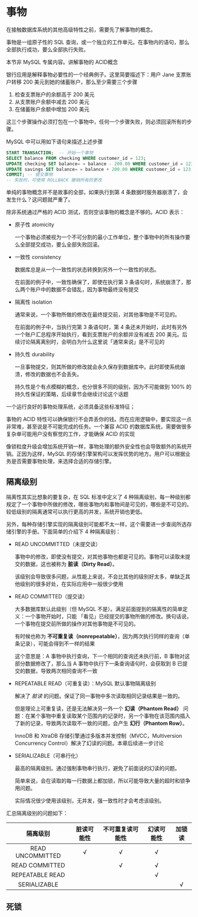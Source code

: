 # 事物

在接触数据库系统的其他高级特性之前，需要先了解事物的概念。

事物是一组原子性的 SQL 查询，或一个独立的工作单元。在事物内的语句，那么全部执行成功，要么全部执行失败。

本节非 MySQL 专属内容。讲解事物的 ACID概念

银行应用是解释事物必要性的一个经典例子。这里简要描述下：用户 Jane 支票账户转移 200 美元到她的储蓄账户，那么至少需要三个步骤

1. 检查支票账户的余额高于 200 美元
2. 从支票账户余额中减去 200 美元
3. 在储蓄账户余额中增加 200 美元

这三个步骤操作必须打包在一个事物中，任何一个步骤失败，则必须回滚所有的步骤。

MySQL 中可以用如下语句来描述上述步骤

```sql
START TRANSACTION;  -- 开始一个事物
SELECT balance FROM checking WHERE customer_id = 123;
UPDATE checking SET balance= = balance - 200.00 WHERE customer_id = 123;
UPDATE savings SET balance= = balance + 200.00 WHERE customer_id = 123;
COMMIT; -- 提交事物
-- 失败时，可使用 ROLLBACK 撤销所有的更改
```

单纯的事物概念并不是故事的全部，如果执行到第 4 条数据时服务器崩溃了，会发生什么？这问题就严重了。

除非系统通过严格的 ACID 测试，否则空谈事物的概念是不够的。ACID 表示：

- 原子性 atomicity

  一个事物必须被视为一个不可分割的最小工作单位，整个事物中的所有操作要么全部提交成功，要么全部失败回滚。

- 一致性 consistency

  数据库总是从一个一致性的状态转换到另外一个一致性的状态。

  在前面的例子中，一致性确保了，即使在执行第 3 条语句时，系统崩溃了，那么两个账户中的数据不会错乱，因为事物最终没有提交

- 隔离性 isolation

  通常来说，一个事物所做的修改在最终提交前，对其他事物是不可见的。

  在前面的例子中，当执行完第 3 条语句时，第 4 条还未开始时，此时有另外一个账户汇总程序开始执行，看到支票账户的余额并没有减去 200 美元。后续讨论隔离离别时，会明白为什么这里说「通常来说」是不可见的

- 持久性 durability

  一旦事物提交，则其所做的修改就会永久保存到数据库中。此时即使系统崩溃，修改的数据也不会丢失。

  持久性是个有点模糊的概念，也分很多不同的级别，因为不可能做到 100% 的持久性保证的策略，后续章节会继续讨论这个话题

一个运行良好的事物处理系统，必须具备这些标准特征；

事物的 ACID 特性可以确保银行不会弄丢你的钱。而在应用逻辑中，要实现这一点非常难，甚至说是不可能完成的任务。一个兼容 ACID 的数据库系统，需要做很多复杂单可能用户没有察觉的工作，才能确保 ACID 的实现

像锁粒度升级会增加系统开销一样，事物处理的额外安全性也会导致额外的系统开销。正因为这样，MySQL 的存储引擎架构可以发挥优势的地方。用户可以根据业务是否需要事物处理，来选择合适的存储引擎。

## 隔离级别

隔离性其实比想象的要复杂，在 SQL 标准中定义了 4 种隔离级别，每一种级别都规定了一个事物中所做的修改，哪些事物内和事物间是可见的，哪些是不可见的。较低级别的隔离通常可以执行更高的并发，系统开销也更低。

另外，每种存储引擎实现的隔离级别可能都不太一样，这个需要进一步查阅所选存储引擎的手册。下面简单的介绍下 4 种隔离级别：

- READ UNCOMMITTED（未提交读）

  事物中的修改，即使没有提交，对其他事物也都是可见的。事物可以读取未提交的数据，这也被称为 **脏读（Dirty Read）**。

  该级别会导致很多问题，从性能上来说，不会比其他的级别好太多，单缺乏其他级别的很多好处，在实际应用中一般很少使用

- READ COMMITTED（提交读）

  大多数据库默认此级别（但 MySQL 不是）。满足前面提到的隔离性的简单定义：一个事物开始时，只能 「看见」已经提交的事物所做的修改。换句话说，一个事物在提交前所做的操作对其他事物是不可见的。

  有时候也称为 **不可重复读（nonrepeatable）**，因为两次执行同样的查询（单条记录），可能会得到不一样的结果

  这个意思是：A 事物中执行查询，下一个相同的查询还未执行前，B 事物对这部分数据修改了，那么当 A 事物中执行下一条查询语句时，会获取到 B 已提交的数据，导致两次相同查询不一致

- REPEATABLE READ（可重复读）：MySQL 默认事物隔离级别

  解决了 _脏读_ 的问题。保证了同一事物中多次读取相同记录结果是一致的。

  但是理论上可重复读，还是无法解决另一外一个 **幻读（Phantom Read）** 问题：在某个事物中重复读取某个范围内的记录时，另一个事物在该范围内插入了新的记录，导致两次读取不一致的问题，会产生 **幻行（Phantom Row）**。

  InnoDB 和 XtraDB 存储引擎通过多版本并发控制（MVCC，Multiversion Concurrency Control）解决了幻读的问题。本章后续进一步讨论

- SERIALIZABLE（可串行化）

  最高的隔离级别。通过强制事物串行执行，避免了前面说的幻读的问题。

  简单来说，会在读取的每一行数据上都加锁，所以可能导致大量的超时和锁争用问题。

  实际情况很少使用该级别，无并发，强一致性时才会考虑该级别。

汇总隔离级别的问题如下：

|     隔离级别     | 脏读可能性 | 不可重复读可能性 | 幻读可能性 | 加锁读 |
| :--------------: | :--------: | :--------------: | :--------: | :----: |
| READ UNCOMMITTED |     √      |        √         |     √      |        |
|  READ COMMITTED  |            |        √         |     √      |        |
| REPEATABLE READ  |            |                  |     √      |        |
|   SERIALIZABLE   |            |                  |            |   √    |

## 死锁

